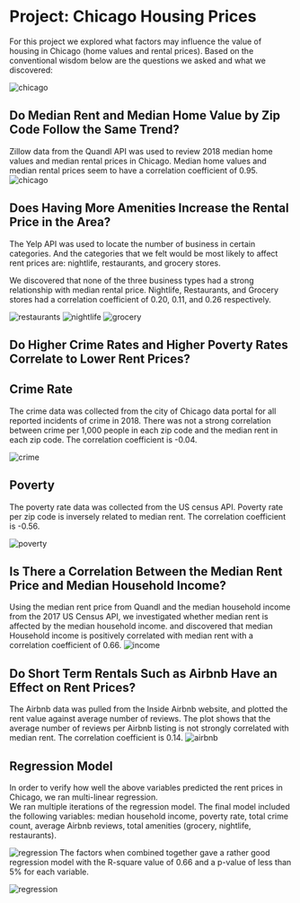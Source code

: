 # Project: Chicago Housing Prices

For this project we explored what factors may influence the value of housing in Chicago (home values and rental prices).  Based on the conventional wisdom below are the questions we asked and what we discovered:

![chicago](Images/chicago.png)

## Do Median Rent and Median Home Value by Zip Code Follow the Same Trend?
Zillow data from the Quandl API was used to review 2018 median home values and median rental prices in Chicago. Median home values and median rental prices seem to have a correlation coefficient of  0.95.
![chicago](Images/Rent_Vs_House_Value.png)

## Does Having More Amenities Increase the Rental Price in the Area?
The Yelp API was used to locate the number of business in certain categories. And the categories that we felt would be most likely to affect rent prices are: nightlife, restaurants, and grocery stores. 

We discovered that none of the three business types had a strong relationship with median rental price. Nightlife, Restaurants, and Grocery stores had a correlation coefficient of 0.20, 0.11, and 0.26 respectively.

![restaurants](Images/Rent_Vs_Restaurants.png)
![nightlife](Images/Rent_Vs_NightLife.png)
![grocery](Images/Rent_Vs_Grocery.png)

## Do Higher Crime Rates and Higher Poverty Rates Correlate to Lower Rent Prices?

## Crime Rate

The crime data was collected from the city of Chicago data portal for all reported incidents of crime in 2018.
There was not a strong correlation between crime per 1,000 people in each zip code and the median rent in each zip code. The correlation coefficient is -0.04.

![crime](Images/Rent_Vs_Crime.png)

## Poverty

The poverty rate data was collected from the US census API.
Poverty rate per zip code is inversely related to median rent. The correlation coefficient is -0.56.

![poverty](Images/Rent_Vs_Poverty_Rate.png)

## Is There a Correlation Between the Median Rent Price and Median Household Income?
Using the median rent price from Quandl and the median household income from the 2017 US Census API, we investigated whether median rent is affected by the median household income.  and discovered that median Household income is positively correlated with median rent with a correlation coefficient of 0.66.
![income](Images/Rent_Vs_Household_income.png)

## Do Short Term Rentals Such as Airbnb Have an Effect on Rent Prices?
The Airbnb data was pulled from the Inside Airbnb website, and plotted the rent value against average number of reviews. The plot shows that the average number of reviews per Airbnb listing is not strongly correlated with median rent. The correlation coefficient is 0.14.
![airbnb](Images/Rent_Vs_AirBnB_Reviews.png)

## Regression Model
In order to verify how well the above variables predicted the rent prices in Chicago, we ran multi-linear regression.  
We ran multiple iterations of the regression model. The final model included the following variables: median household income, poverty rate, total crime count, average Airbnb reviews, total amenities (grocery, nightlife, restaurants). 

![regression](Images/Actual_vs_Predicted_Median_Rent.png)
The factors when combined together gave a rather good regression model with the R-square value of 0.66 and a p-value of less than 5% for each variable.

![regression](Images/Regression_Summary.png)









